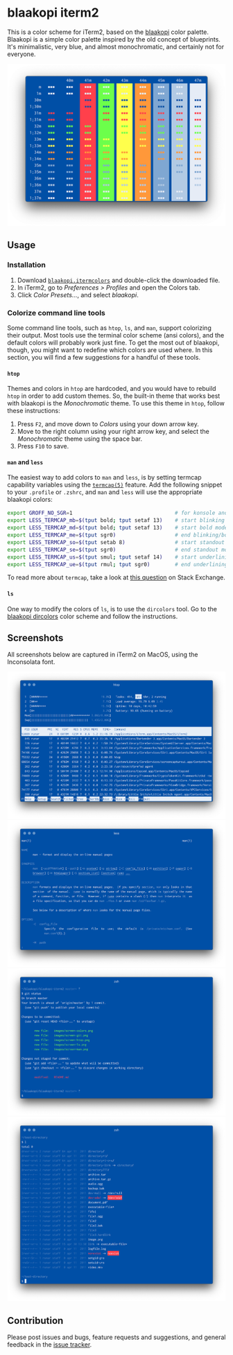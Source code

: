 # blaakopi iterm2

This is a color scheme for iTerm2, based on the [blaakopi] color palette.
Blaakopi is a simple color palette inspired by the old concept of blueprints.
It's minimalistic, very blue, and almost monochromatic, and certainly not for
everyone.

![colors](images/screen-colors.png)

## Usage

### Installation

1. Download [`blaakopi.itermcolors`](blaakopi.itermcolors) and double-click the
   downloaded file.
2. In iTerm2, go to *Preferences > Profiles* and open the Colors tab.
3. Click *Color Presets…*, and select *blaakopi*.

### Colorize command line tools

Some command line tools, such as `htop`, `ls`, and `man`, support colorizing
their output.  Most tools use the terminal color scheme (ansi colors), and the
default colors will probably work just fine.  To get the most out of blaakopi,
though, you might want to redefine which colors are used where.  In this
section, you will find a few suggestions for a handful of these tools.

#### `htop`

Themes and colors in `htop` are hardcoded, and you would have to rebuild `htop`
in order to add custom themes.  So, the built-in theme that works best with
blaakopi is the *Monochromatic* theme.  To use this theme in `htop`, follow
these instructions:

1. Press `F2`, and move down to *Colors* using your down arrow key.
2. Move to the right column using your right arrow key, and select the
   *Monochromatic* theme using the space bar.
3. Press `F10` to save.

#### `man` and `less`

The easiest way to add colors to `man` and `less`, is by setting termcap
capability variables using the [`termcap(5)`] feature.  Add the following
snippet to your `.profile` or `.zshrc`, and `man` and `less` will use the
appropriate blaakopi colors:

```bash
export GROFF_NO_SGR=1                                 # for konsole and gnome-terminal
export LESS_TERMCAP_mb=$(tput bold; tput setaf 13)    # start blinking
export LESS_TERMCAP_md=$(tput bold; tput setaf 13)    # start bold mode
export LESS_TERMCAP_me=$(tput sgr0)                   # end blinking/bold mode
export LESS_TERMCAP_so=$(tput setab 8)                # start standout mode
export LESS_TERMCAP_se=$(tput sgr0)                   # end standout mode
export LESS_TERMCAP_us=$(tput smul; tput setaf 14)    # start underlining
export LESS_TERMCAP_ue=$(tput rmul; tput sgr0)        # end underlining
```

To read more about `termcap`, take a look at [this question] on Stack Exchange.

#### `ls`

One way to modify the colors of `ls`, is to use the `dircolors` tool.  Go to
the [blaakopi dircolors] color scheme and follow the instructions.

## Screenshots

All screenshots below are captured in iTerm2 on MacOS, using the Inconsolata
font.

![htop screenshot](images/screen-htop.png)
![man screenshot](images/screen-man.png)
![git screenshot](images/screen-git.png)
![ls screenshot](images/screen-ls.png)

## Contribution

Please post issues and bugs, feature requests and suggestions, and general
feedback in the [issue tracker].

[blaakopi]: https://github.com/runar/blaakopi
[blaakopi dircolors]: https://github.com/runar/blaakopi-dircolors
[issue tracker]: https://github.com/runar/blaakopi-iterm2/issues
[`termcap(5)`]: http://linux.die.net/man/5/termcap
[this question]: https://unix.stackexchange.com/questions/108699/documentation-on-less-termcap-variables
